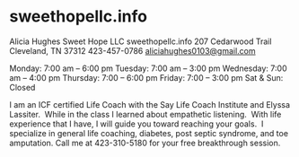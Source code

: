 # sweethopellc.info

Alicia Hughes
Sweet Hope LLC
sweethopellc.info
207 Cedarwood Trail
Cleveland, TN 37312
423-457-0786
aliciahughes0103@gmail.com

Monday: 7:00 am – 6:00 pm
Tuesday: 7:00 am – 3:00 pm
Wednesday: 7:00 am – 4:00 pm
Thursday: 7:00 – 6:00 pm
Friday: 7:00 – 3:00 pm
Sat & Sun: Closed

I am an ICF certified Life Coach with the Say Life Coach Institute and Elyssa Lassiter.  While in the class I learned about empathetic listening.  With life experience that I have, I will guide you toward reaching your goals.  I specialize in general life coaching, diabetes, post septic syndrome, and toe amputation. Call me at 423-310-5180 for your free breakthrough session.

